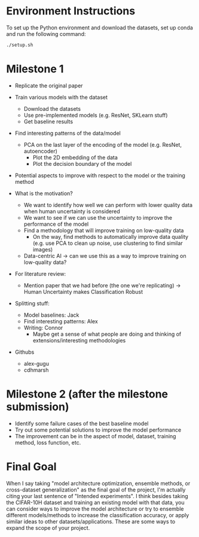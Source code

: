 # Environment Instructions
To set up the Python environment and download the datasets, set up conda and run the following command:
```bash
./setup.sh
```

# Milestone 1
* Replicate the original paper
* Train various models with the dataset
    * Download the datasets
    * Use pre-implemented models (e.g. ResNet, SKLearn stuff)
    * Get baseline results
* Find interesting patterns of the data/model
    * PCA on the last layer of the encoding of the model (e.g. ResNet, autoencoder)
        * Plot the 2D embedding of the data
        * Plot the decision boundary of the model
* Potential aspects to improve with respect to the model or the training method

* What is the motivation?
    * We want to identify how well we can perform with lower quality data when human uncertainty is considered
    * We want to see if we can use the uncertainty to improve the performance of the model
    * Find a methodology that will improve training on low-quality data
        * On the way, find methods to automatically improve data quality (e.g. use PCA to clean up noise, use clustering to find similar images)
    * Data-centric AI -> can we use this as a way to improve training on low-quality data?

* For literature review:
    * Mention paper that we had before (the one we're replicating) -> Human Uncertainty makes Classification Robust

* Splitting stuff:
    * Model baselines: Jack
    * Find interesting patterns: Alex
    * Writing: Connor
        * Maybe get a sense of what people are doing and thinking of extensions/interesting methodologies

* Githubs
    * alex-gugu
    * cdhmarsh


# Milestone 2 (after the milestone submission)
* Identify some failure cases of the best baseline model
* Try out some potential solutions to improve the model performance
* The improvement can be in the aspect of model, dataset, training method, loss function, etc. 


# Final Goal
When I say taking "model architecture optimization, ensemble methods, or cross-dataset generalization" as the final goal of the project, I'm actually citing your last sentence of "Intended experiments". I think besides taking the CIFAR-10H dataset and training an existing model with that data, you can consider ways to improve the model architecture or try to ensemble different models/methods to increase the classification accuracy, or apply similar ideas to other datasets/applications. These are some ways to expand the scope of your project.